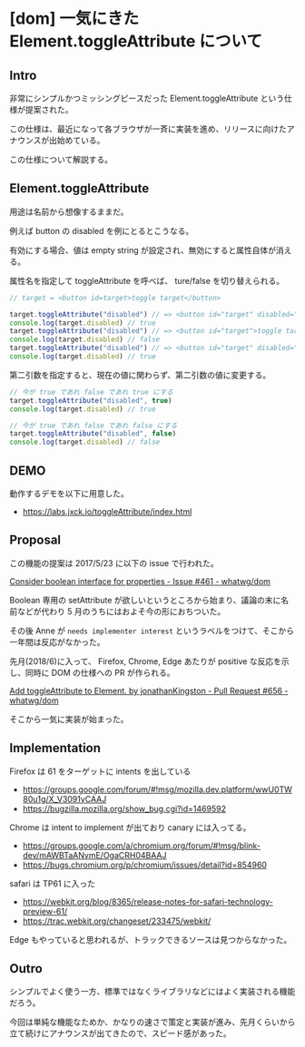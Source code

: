# [dom] 一気にきた Element.toggleAttribute について

## Intro

非常にシンプルかつミッシングピースだった Element.toggleAttribute という仕様が提案された。

この仕様は、最近になって各ブラウザが一斉に実装を進め、リリースに向けたアナウンスが出始めている。

この仕様について解説する。


## Element.toggleAttribute

用途は名前から想像するままだ。

例えば button の disabled を例にとるとこうなる。

有効にする場合、値は empty string が設定され、無効にすると属性自体が消える。

属性名を指定して toggleAttribute を呼べば、 ture/false を切り替えられる。


```js
// target = <button id=target>toggle target</button>

target.toggleAttribute("disabled") // => <button id="target" disabled="">toggle target</button>
console.log(target.disabled) // true
target.toggleAttribute("disabled") // => <button id="target">toggle target</button>
console.log(target.disabled) // false
target.toggleAttribute("disabled") // => <button id="target" disabled="">toggle target</button>
console.log(target.disabled) // true
```

第二引数を指定すると、現在の値に関わらず、第二引数の値に変更する。


```js
// 今が true であれ false であれ true にする
target.toggleAttribute("disabled", true)
console.log(target.disabled) // true

// 今が true であれ false であれ false にする
target.toggleAttribute("disabled", false)
console.log(target.disabled) // false
```


## DEMO

動作するデモを以下に用意した。

- https://labs.jxck.io/toggleAttribute/index.html


## Proposal

この機能の提案は 2017/5/23 に以下の issue で行われた。

[Consider boolean interface for properties - Issue #461 - whatwg/dom](https://github.com/whatwg/dom/issues/461)

Boolean 専用の setAttribute が欲しいというところから始まり、議論の末に名前などが代わり 5 月のうちにはおよそ今の形におちついた。

その後 Anne が `needs implementer interest` というラベルをつけて、そこから一年間は反応がなかった。

先月(2018/6)に入って、 Firefox, Chrome, Edge あたりが positive な反応を示し、同時に DOM の仕様への PR が作られる。

[Add toggleAttribute to Element. by jonathanKingston - Pull Request #656 - whatwg/dom](https://github.com/whatwg/dom/pull/656)

そこから一気に実装が始まった。


## Implementation

Firefox は 61 をターゲットに intents を出している

- https://groups.google.com/forum/#!msg/mozilla.dev.platform/wwU0TW80u1g/X_V3091yCAAJ
- https://bugzilla.mozilla.org/show_bug.cgi?id=1469592

Chrome は intent to implement が出ており canary には入ってる。

- https://groups.google.com/a/chromium.org/forum/#!msg/blink-dev/mAWBTaANvmE/OgaCRH04BAAJ
- https://bugs.chromium.org/p/chromium/issues/detail?id=854960

safari は TP61 に入った

- https://webkit.org/blog/8365/release-notes-for-safari-technology-preview-61/
- https://trac.webkit.org/changeset/233475/webkit/

Edge もやっていると思われるが、トラックできるソースは見つからなかった。


## Outro

シンプルでよく使う一方、標準ではなくライブラリなどにはよく実装される機能だろう。

今回は単純な機能なためか、かなりの速さで策定と実装が進み、先月くらいから立て続けにアナウンスが出てきたので、スピード感があった。
